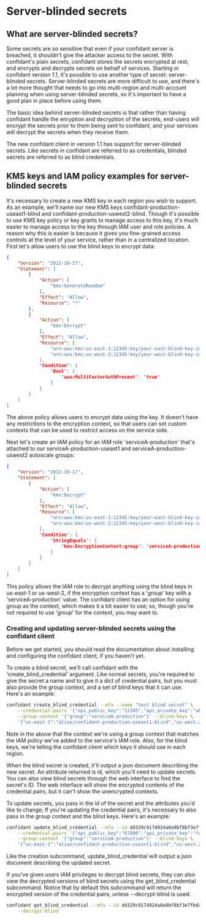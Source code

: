 # Server-blinded secrets

## What are server-blinded secrets?

Some secrets are so sensitive that even if your confidant server is breached,
it shouldn't give the attacker access to the secret. With confidant's plain
secrets, confidant stores the secrets encrypted at rest, and encrypts and
decrypts secrets on behalf of services. Starting in confidant version 1.1, it's
possible to use another type of secret: server-blinded secrets. Server-blinded
secrets are more difficult to use, and there's a lot more thought that needs to
go into multi-region and multi-account planning when using server-blinded
secrets, so it's important to have a good plan in place before using them.

The basic idea behind server-blinded secrets is that rather than having
confidant handle the enryption and decryption of the secrets, end-users will
encrypt the secrets prior to them being sent to confidant, and your services
will decrypt the secrets when they receive them.

The new confidant client in version 1.1 has support for server-blinded secrets.
Like secrets in confidant are referred to as credentials, blinded secrets are
referred to as blind credentials.

## KMS keys and IAM policy examples for server-blinded secrets

It's necessary to create a new KMS key in each region you wish to support. As
an example, we'll name our new KMS keys confidant-production-useast1-blind and
confidant-production-uswest2-blind. Though it's possible to use KMS key policy
or key grants to manage access to this key, it's much easier to manage access
to the key through IAM user and role policies. A reason why this is easier is
because it gives you fine-grained access controls at the level of your service,
rather than in a centralized location. First let's allow users to use the blind
keys to encrypt data:

```json
{
    "Version": "2012-10-17",
    "Statement": [
        {
            "Action": [
                "kms:GenerateRandom"
            ],
            "Effect": "Allow",
            "Resource": "*"
        },
        {
            "Action": [
                "kms:Encrypt"
            ],
            "Effect": "Allow",
            "Resource": [
                "arn:aws:kms:us-east-1:12345:key/your-east-blind-key-id",
                "arn:aws:kms:us-west-2:12345:key/your-west-blind-key-id'
            ],
            "Condition": {
                "Bool": {
                    "aws:MultiFactorAuthPresent": "true"
                }
            }
        }
    ]
}
```

The above policy allows users to encrypt data using the key. It doesn't have
any restrictions to the encryption context, so that users can set custom
contexts that can be used to restrict access on the service side.

Next let's create an IAM policy for an IAM role 'serviceA-production' that's
attached to our serviceA-production-useast1 and serviceA-production-uswest2
autoscale groups:

```json
{
    "Version": "2012-10-17",
    "Statement": [
        {
            "Action": [
                "kms:Decrypt"
            ],
            "Effect": "Allow",
            "Resource": [
                "arn:aws:kms:us-east-1:12345:key/your-east-blind-key-id",
                "arn:aws:kms:us-west-2:12345:key/your-west-blind-key-id'
            ],
            "Condition": {
                "StringEquals": {
                    "kms:EncryptionContext:group": "serviceA-production"
                }
            }
        }
    ]
}
```

This policy allows the IAM role to decrypt anything using the blind keys in
us-east-1 or us-west-2, if the encryption context has a 'group' key with a
'serviceA-production' value. The confidant client has an option for using group
as the context, which makes it a bit easier to use; so, though you're not
required to use 'group' for the context, you may want to.

### Creating and updating server-blinded secrets using the confidant client

Before we get started, you should read the documentation about installing and
configuring the confidant client, if you haven't yet.

To create a blind secret, we'll call confidant with the 'create_blind_credential'
argument. Like normal secrets, you're required to give the secret a name and to
give it a dict of credential pairs, but you must also provide the group
context, and a set of blind keys that it can use. Here's an example:

```bash
confidant create_blind_credential --mfa --name "test blind secret" \
    --credential-pairs '{"api_public_key":"12345","api_private_key":"abcde"}' \
    --group-context '{"group":"serviceA-production"}' --blind-keys \
    '{"us-east-1":"alias/confidant-production-useast1-blind","us-west-2":"alias/confidant-production-uswest2-blind"}'
```

Note in the above that the context we're using a group context that matches the
IAM policy we've added to the service's IAM role. Also, for the blind keys,
we're telling the confidant client which keys it should use in each region.

When the blind secret is created, it'll output a json document describing the
new secret. An attribute returned is id, which you'll need to update secrets.
You can also view blind secrets through the web interface to find the secret's
ID. The web interface will show the encrypted contents of the credential pairs,
but it can't show the unencrypted contexts.

To update secrets, you pass in the id of the secret and the attributes you'd like
to change; If you're updating the credential pairs, it's necessary to also pass
in the group context and the blind keys. Here's an example:

```bash
confidant update_blind_credential --mfa --id dd329c9174924a0a9bf8bf3e7fbdaef9 \
    --credential-pairs '{"api_public_key":"67890","api_private_key":"fghij"}' \
    --group-context '{"group":"serviceA-production"}' --blind-keys \
    '{"us-east-1":"alias/confidant-production-useast1-blind","us-west-2":"alias/confidant-production-uswest2-blind"}'
```

Like the creation subcommand, update_blind_credential will output a json
document describing the updated secret.

If you've given users IAM privileges to decrypt blind secrets, they can also
view the decrypted versions of blind secrets using the get_blind_credential
subcommand. Notice that by default this subcommand will return the encrypted
version of the credential pairs, unless --decrypt-blind is used:

```bash
confidant get_blind_credential --mfa --id dd329c9174924a0a9bf8bf3e7fbdaef9 \
    --decrypt-blind
```
